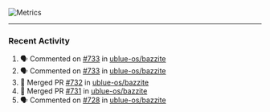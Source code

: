 ![Metrics](https://metrics.lecoq.io/KyleGospo?template=classic&base=header%2C%20activity%2C%20community%2C%20repositories%2C%20metadata&base.indepth=false&base.hireable=false&base.skip=false&config.timezone=America%2FLos_Angeles)

---
### Recent Activity
<!--START_SECTION:activity-->
1. 🗣 Commented on [#733](https://github.com/ublue-os/bazzite/issues/733#issuecomment-1922786987) in [ublue-os/bazzite](https://github.com/ublue-os/bazzite)
2. 🗣 Commented on [#733](https://github.com/ublue-os/bazzite/issues/733#issuecomment-1922744841) in [ublue-os/bazzite](https://github.com/ublue-os/bazzite)
3. 🎉 Merged PR [#732](https://github.com/ublue-os/bazzite/pull/732) in [ublue-os/bazzite](https://github.com/ublue-os/bazzite)
4. 🎉 Merged PR [#731](https://github.com/ublue-os/bazzite/pull/731) in [ublue-os/bazzite](https://github.com/ublue-os/bazzite)
5. 🗣 Commented on [#728](https://github.com/ublue-os/bazzite/issues/728#issuecomment-1922302281) in [ublue-os/bazzite](https://github.com/ublue-os/bazzite)
<!--END_SECTION:activity-->
